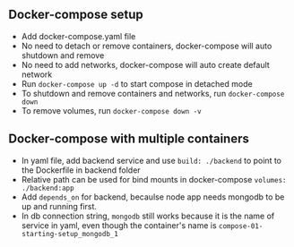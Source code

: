 ## Docker-compose setup
- Add docker-compose.yaml file
- No need to detach or remove containers, docker-compose will auto shutdown and remove
- No need to add networks, docker-compose will auto create default network
- Run `docker-compose up -d` to start compose in detached mode
- To shutdown and remove containers and networks, run `docker-compose down`
- To remove volumes, run `docker-compose down -v` 

## Docker-compose with multiple containers
- In yaml file, add backend service and use `build: ./backend` to point to the Dockerfile in backend folder
- Relative path can be used for bind mounts in docker-compose `volumes: ./backend:app`
- Add `depends_on` for backend, becaulse node app needs mongodb to be up and running first.
- In db connection string, `mongodb` still works because it is the name of service in yaml, even though the container's name is `compose-01-starting-setup_mongodb_1`
